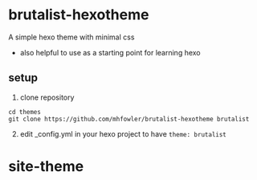 # brutalist-hexotheme

A simple hexo theme with minimal css
- also helpful to use as a starting point for learning hexo

## setup

1. clone repository
```
cd themes
git clone https://github.com/mhfowler/brutalist-hexotheme brutalist
```
2. edit _config.yml in your hexo project to have `theme: brutalist`
# site-theme
